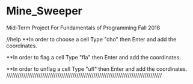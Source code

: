 # Mine_Sweeper
Mid-Term Project For Fundamentals of Programming Fall 2018

//help
**In order to choose a cell Type "cho" then Enter and add the coordinates.

**In order to flag a cell Type "fla" then Enter and add the coordinates.

**In order to unflag a cell Type "ufl" then Enter and add the coordinates.
//////////////////////////////////////////////////////////////////////////////////
